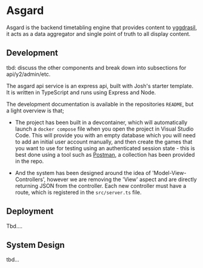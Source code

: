 # Asgard

Asgard is the backend timetabling engine that provides content to [yggdrasil](Yggdrasil.md), 
it acts as a data aggregator and single point of truth to all display content.

## Development

tbd: discuss the other components and break down into subsections for api/y2/admin/etc.

The asgard api service is an express api, built with Josh's starter template. It is written in TypeScript and runs using Express and Node.

The development documentation is available in the repositories `README`, but a light overview is that;

- The project has been built in a devcontainer, which will automatically launch a `docker compose` file when you open the project in Visual Studio Code. This will provide you with an empty database which you will need to add an initial user account manually, and then create the games that you want to use for testing using an authenticated session state - this is best done using a tool such as [Postman](https://www.postman.com/), a collection has been provided in the repo.

- And the system has been designed around the idea of 'Model-View-Controllers', however we are removing the 'View' aspect and are directly returning JSON from the controller. Each new controller must have a route, which is registered in the `src/server.ts` file.


## Deployment

Tbd....

## System Design
tbd...